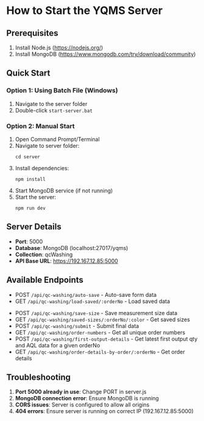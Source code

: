 # How to Start the YQMS Server

## Prerequisites
1. Install Node.js (https://nodejs.org/)
2. Install MongoDB (https://www.mongodb.com/try/download/community)

## Quick Start

### Option 1: Using Batch File (Windows)
1. Navigate to the server folder
2. Double-click `start-server.bat`

### Option 2: Manual Start
1. Open Command Prompt/Terminal
2. Navigate to server folder:
   ```
   cd server
   ```
3. Install dependencies:
   ```
   npm install
   ```
4. Start MongoDB service (if not running)
5. Start the server:
   ```
   npm run dev
   ```

## Server Details
- **Port**: 5000
- **Database**: MongoDB (localhost:27017/yqms)
- **Collection**: qcWashing
- **API Base URL**: https://192.167.12.85:5000

## Available Endpoints
- POST `/api/qc-washing/auto-save` - Auto-save form data
- GET `/api/qc-washing/load-saved/:orderNo` - Load saved data
<!-- - DELETE `/api/qc-washing/clear-auto-save/:id` - Clear auto-save -->
- POST `/api/qc-washing/save-size` - Save measurement size data
- GET `/api/qc-washing/saved-sizes/:orderNo/:color` - Get saved sizes
- POST `/api/qc-washing/submit` - Submit final data
- GET `/api/qc-washing/order-numbers` - Get all unique order numbers
- POST `/api/qc-washing/first-output-details` - Get latest first output qty and AQL data for a given orderNo
- GET `/api/qc-washing/order-details-by-order/:orderNo` - Get order details

## Troubleshooting
1. **Port 5000 already in use**: Change PORT in server.js
2. **MongoDB connection error**: Ensure MongoDB is running
3. **CORS issues**: Server is configured to allow all origins
4. **404 errors**: Ensure server is running on correct IP (192.167.12.85:5000)